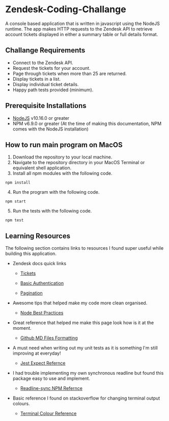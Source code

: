 # Zendesk-Coding-Challange

A console based application that is written in javascript using the NodeJS runtime. The app makes HTTP requests to the Zendesk API to retrieve account tickets displayed in either a summary table or full details format.

## Challange Requirements

- Connect to the Zendesk API.
- Request the tickets for your account.
- Page through tickets when more than 25 are returned.
- Display tickets in a list.
- Display individual ticket details.
- Happy path tests provided (minimum).

## Prerequisite Installations

- [NodeJS](https://nodejs.org/en/) v10.16.0 or greater
- NPM v6.9.0 or greater (At the time of making this documentation, NPM comes with the NodeJS installation)

## How to run main program on MacOS

1. Download the repository to your local machine.
2. Navigate to the repository directory in your MacOS Terminal or equivalent shell application.
3. Install all npm modules with the following code.

```
npm install
```

4. Run the program with the following code.

```
npm start
```

5. Run the tests with the following code.

```
npm test
```

## Learning Resources

The following section contains links to resources I found super useful while building this application.

- Zendesk docs quick links

  - [Tickets](https://developer.zendesk.com/rest_api/docs/support/tickets#show-ticket)

  - [Basic Authentication](https://developer.zendesk.com/rest_api/docs/support/introduction#basic-authentication)

  - [Pagination](https://developer.zendesk.com/rest_api/docs/support/introduction#pagination)

- Awesome tips that helped make my code more clean organised.

  - [Node Best Practices](https://github.com/i0natan/nodebestpractices)

- Great reference that helped me make this page look how is it at the moment.

  - [Github MD Files Formatting](https://help.github.com/en/articles/basic-writing-and-formatting-syntax)

- A must need when writing out my unit tests as it is something I'm still improving at everyday!

  - [Jest Expect Refernce](https://jestjs.io/docs/en/expect.html)

- I had trouble implementing my own synchronous readline but found this package easy to use and implement.

  - [Readline-sync NPM Refernce](https://www.npmjs.com/package/readline-sync)

- Basic reference I found on stackoverflow for changing terminal output colours.
  - [Terminal Colour Reference](https://stackoverflow.com/questions/9781218/how-to-change-node-jss-console-font-color)
